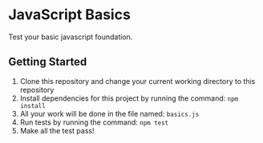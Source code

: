 # JavaScript Basics

Test your basic javascript foundation.

## Getting Started
1. Clone this repository and change your current working directory to this repository
1. Install dependencies for this project by running the command: `npm install`
1. All your work will be done in the file named: `basics.js`
1. Run tests by running the command: `npm test`
1. Make all the test pass!
